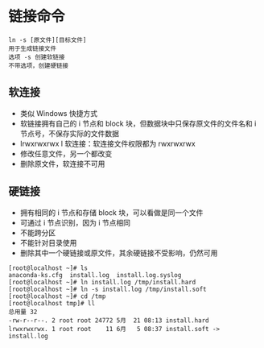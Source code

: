 # 链接命令

```
ln -s [原文件][目标文件]
用于生成链接文件
选项 -s 创建软链接
不带选项，创建硬链接
```

## 软连接

- 类似 Windows 快捷方式
- 软链接拥有自己的 i 节点和 block 块，但数据块中只保存原文件的文件名和 i 节点号，不保存实际的文件数据
- lrwxrwxrwx l 软连接：软连接文件权限都为 rwxrwxrwx
- 修改任意文件，另一个都改变
- 删除原文件，软连接不可用

## 硬链接

- 拥有相同的 i 节点和存储 block 块，可以看做是同一个文件
- 可通过 i 节点识别，因为 i 节点相同
- 不能跨分区
- 不能针对目录使用
- 删除其中一个硬链接或原文件，其余硬链接不受影响，仍然可用

```
[root@localhost ~]# ls
anaconda-ks.cfg  install.log  install.log.syslog
[root@localhost ~]# ln install.log /tmp/install.hard
[root@localhost ~]# ln -s install.log /tmp/install.soft
[root@localhost ~]# cd /tmp
[root@localhost tmp]# ll
总用量 32
-rw-r--r--. 2 root root 24772 5月  21 08:13 install.hard
lrwxrwxrwx. 1 root root    11 6月   5 08:37 install.soft -> install.log
```
